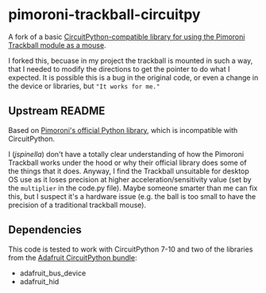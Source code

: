 # pimoroni-trackball-circuitpy

A fork of a basic [CircuitPython-compatible library for using the Pimoroni Trackball module as a mouse](https://github.com/jspinella/pimoroni-trackball-circuitpy). 

I forked this, becuase in my project the trackball is mounted in such a way, that I needed to modify the directions to get the pointer to do what I expected. It is possible this is a bug in the original code, or even a change in the device or libraries, but `"It works for me."`

## Upstream README

Based on [Pimoroni's official Python library](https://github.com/pimoroni/trackball-python), which is incompatible with CircuitPython.

I (_jspinella_) don't have a totally clear understanding of how the Pimoroni Trackball works under the hood or why their official library does some of the things that it does. Anyway, I find the Trackball unsuitable for desktop OS use as it loses precision at higher acceleration/sensitivity value (set by the `multiplier` in the code.py file). Maybe someone smarter than me can fix this, but I suspect it's a hardware issue (e.g. the ball is too small to have the precision of a traditional trackball mouse).

## Dependencies
This code is tested to work with CircuitPython 7-10 and two of the libraries from the [Adafruit CircuitPython bundle](https://circuitpython.org/libraries):

- adafruit_bus_device
- adafruit_hid

